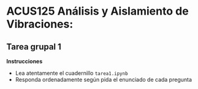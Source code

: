 # ACUS125 Análisis y Aislamiento de Vibraciones: 
## Tarea grupal 1

**Instrucciones**

- Lea atentamente el cuadernillo `tarea1.ipynb`
- Responda ordenadamente según pida el enunciado de cada pregunta
